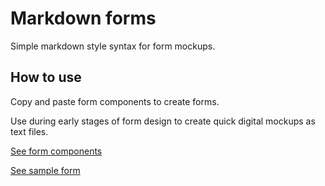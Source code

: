 # Markdown forms

Simple markdown style syntax for form mockups.

## How to use
Copy and paste form components to create forms.

Use during early stages of form design to create quick digital mockups as text files.

[See form components](https://jnkly.github.io/markdown-forms/components)

[See sample form](https://jnkly.github.io/markdown-forms/sample)
